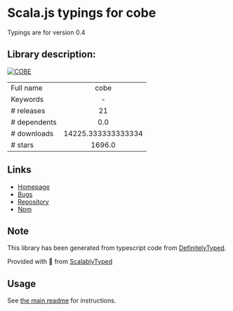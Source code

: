 
# Scala.js typings for cobe

Typings are for version 0.4

## Library description:
[![COBE](card.png)](https://cobe.vercel.app)

|                    |                 |
| ------------------ | :-------------: |
| Full name          | cobe |
| Keywords           | - |
| # releases         | 21 |
| # dependents       | 0.0 |
| # downloads        | 14225.333333333334 |
| # stars            | 1696.0 |

## Links
- [Homepage](https://github.com/shuding/cobe#readme)
- [Bugs](https://github.com/shuding/cobe/issues)
- [Repository](https://github.com/shuding/cobe)
- [Npm](https://www.npmjs.com/package/cobe)
    


## Note
This library has been generated from typescript code from [DefinitelyTyped](https://definitelytyped.org).

Provided with :purple_heart: from [ScalablyTyped](https://github.com/oyvindberg/ScalablyTyped)

## Usage
See [the main readme](../../readme.md) for instructions.


